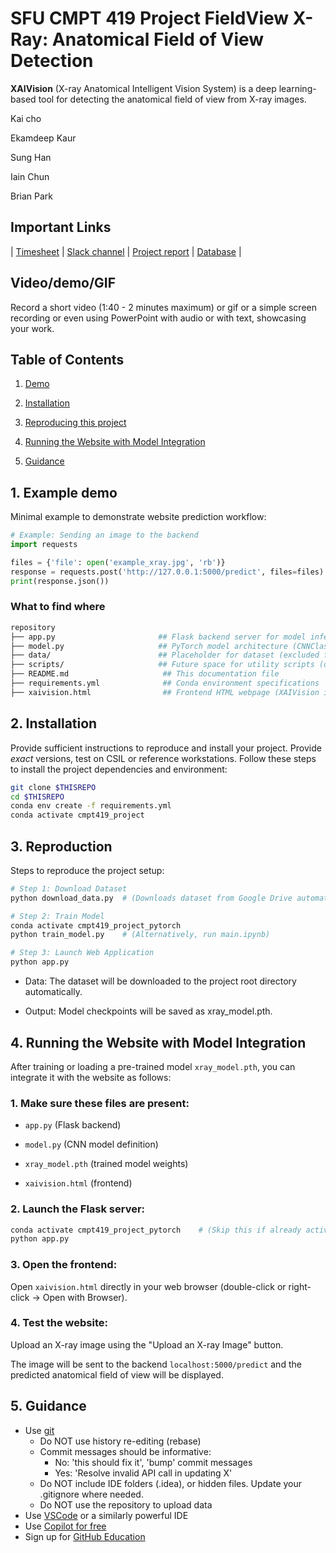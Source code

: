 # SFU CMPT 419 Project FieldView X-Ray: Anatomical Field of View Detection

**XAIVision** (X-ray Anatomical Intelligent Vision System) is a deep learning-based tool for detecting the anatomical field of view from X-ray images.

Kai cho

Ekamdeep Kaur

Sung Han

Iain Chun

Brian Park


## Important Links

| [Timesheet](https://1sfu-my.sharepoint.com/:x:/g/personal/hamarneh_sfu_ca/ESRhnQpkI5dKg9GvZc4fUsABxeIMR_tcFHX_5iz8kF9W0Q?e=WvBvzq) |
 [Slack channel](https://cmpt419spring2025.slack.com/archives/C086CRMLGLS) |
 [Project report](https://www.overleaf.com/2253418857zcztgqzwfpgm#37e079) |
 [Database](https://www.kaggle.com/competitions/unifesp-x-ray-body-part-classifier) |

## Video/demo/GIF
Record a short video (1:40 - 2 minutes maximum) or gif or a simple screen recording or even using PowerPoint with audio or with text, showcasing your work.


## Table of Contents
1. [Demo](#demo)

2. [Installation](#installation)

3. [Reproducing this project](#repro)

4. [Running the Website with Model Integration](#webs)

5. [Guidance](#guide)


<a name="demo"></a>
## 1. Example demo

Minimal example to demonstrate website prediction workflow:
```python
# Example: Sending an image to the backend
import requests

files = {'file': open('example_xray.jpg', 'rb')}
response = requests.post('http://127.0.0.1:5000/predict', files=files)
print(response.json())
```

### What to find where


```bash
repository
├── app.py                       ## Flask backend server for model inference
├── model.py                     ## PyTorch model architecture (CNNClassifier)
├── data/                        ## Placeholder for dataset (excluded from repository)
├── scripts/                     ## Future space for utility scripts (optional)
├── README.md                     ## This documentation file
├── requirements.yml              ## Conda environment specifications
├── xaivision.html                ## Frontend HTML webpage (XAIVision interface)
```

<a name="installation"></a>

## 2. Installation

Provide sufficient instructions to reproduce and install your project. 
Provide _exact_ versions, test on CSIL or reference workstations.
Follow these steps to install the project dependencies and environment:

```bash
git clone $THISREPO
cd $THISREPO
conda env create -f requirements.yml
conda activate cmpt419_project
```

<a name="repro"></a>
## 3. Reproduction
Steps to reproduce the project setup:
```bash
# Step 1: Download Dataset
python download_data.py  # (Downloads dataset from Google Drive automatically)

# Step 2: Train Model
conda activate cmpt419_project_pytorch
python train_model.py    # (Alternatively, run main.ipynb)

# Step 3: Launch Web Application
python app.py
```
- Data: The dataset will be downloaded to the project root directory automatically.

- Output: Model checkpoints will be saved as xray_model.pth.

<a name="webs"></a>
## 4. Running the Website with Model Integration
After training or loading a pre-trained model ```xray_model.pth```, you can integrate it with the website as follows:
### 1. Make sure these files are present:

- ```app.py``` (Flask backend)

- ```model.py``` (CNN model definition)

- ```xray_model.pth``` (trained model weights)

- ```xaivision.html``` (frontend)

### 2. Launch the Flask server:

```bash
conda activate cmpt419_project_pytorch    # (Skip this if already activated)
python app.py
```
### 3. Open the frontend:

Open ```xaivision.html``` directly in your web browser (double-click or right-click → Open with Browser).

### 4. Test the website:

Upload an X-ray image using the "Upload an X-ray Image" button.

The image will be sent to the backend ```localhost:5000/predict``` and the predicted anatomical field of view will be displayed.

<a name="guide"></a>
## 5. Guidance

- Use [git](https://git-scm.com/book/en/v2)
    - Do NOT use history re-editing (rebase)
    - Commit messages should be informative:
        - No: 'this should fix it', 'bump' commit messages
        - Yes: 'Resolve invalid API call in updating X'
    - Do NOT include IDE folders (.idea), or hidden files. Update your .gitignore where needed.
    - Do NOT use the repository to upload data
- Use [VSCode](https://code.visualstudio.com/) or a similarly powerful IDE
- Use [Copilot for free](https://dev.to/twizelissa/how-to-enable-github-copilot-for-free-as-student-4kal)
- Sign up for [GitHub Education](https://education.github.com/) 
